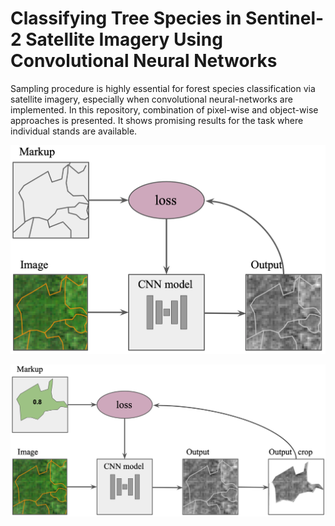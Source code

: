 # Classifying Tree Species in Sentinel-2 Satellite Imagery Using Convolutional Neural Networks

Sampling procedure is highly essential for forest species classification via satellite imagery, especially when convolutional neural-networks are implemented. 
In this repository, combination of pixel-wise and object-wise approaches is presented. It shows promising results for the task where individual stands are available.

![Simple sampling procedure](/simple_sampling_procedure.png)

![Modified sampling procedure](/sample.png)
